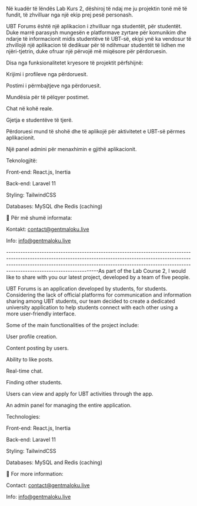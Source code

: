 Në kuadër të lëndës Lab Kurs 2, dëshiroj të ndaj me ju projektin tonë më të fundit, të zhvilluar nga një ekip prej pesë personash.

UBT Forums është një aplikacion i zhvilluar nga studentët, për studentët. Duke marrë parasysh mungesën e platformave zyrtare për komunikim dhe ndarje të informacionit midis studentëve të UBT-së, ekipi ynë ka vendosur të zhvillojë një aplikacion të dedikuar për të ndihmuar studentët të lidhen me njëri-tjetrin, duke ofruar një përvojë më miqësore për përdoruesin.

Disa nga funksionalitetet kryesore të projektit përfshijnë:

Krijimi i profileve nga përdoruesit.

Postimi i përmbajtjeve nga përdoruesit.

Mundësia për të pëlqyer postimet.

Chat në kohë reale.

Gjetja e studentëve të tjerë.

Përdoruesi mund të shohë dhe të aplikojë për aktivitetet e UBT-së përmes aplikacionit.

Një panel admini për menaxhimin e gjithë aplikacionit.


Teknologjitë:

Front-end: React.js, Inertia

Back-end: Laravel 11

Styling: TailwindCSS

Databases: MySQL dhe Redis (caching)

📧 Për më shumë informata:

Kontakt: contact@gentmaloku.live

Info: info@gentmaloku.live

---------------------------------------------------------------------------------------------------------------------------------------------------------------------------------------------------------------------------------------------------------------------------------As part of the Lab Course 2, I would like to share with you our latest project, developed by a team of five people.

UBT Forums is an application developed by students, for students. Considering the lack of official platforms for communication and information sharing among UBT students, our team decided to create a dedicated university application to help students connect with each other using a more user-friendly interface.

Some of the main functionalities of the project include:

User profile creation.

Content posting by users.

Ability to like posts.

Real-time chat.

Finding other students.

Users can view and apply for UBT activities through the app.

An admin panel for managing the entire application.

Technologies:


Front-end: React.js, Inertia

Back-end: Laravel 11

Styling: TailwindCSS

Databases: MySQL and Redis (caching)


📧 For more information:

Contact: contact@gentmaloku.live

Info: info@gentmaloku.live
